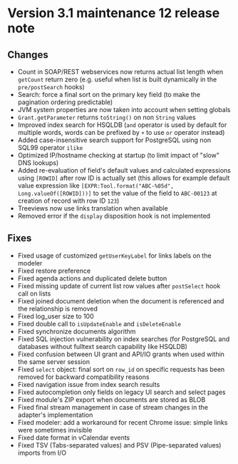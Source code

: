 Version 3.1 maintenance 12 release note
=======================================

Changes
-------

- Count in SOAP/REST webservices now returns actual list length when `getCount` return zero (e.g. useful when list is built dynamically in the `pre/postSearch` hooks)
- Search: force a final sort on the primary key field (to make the pagination ordering predictable)
- JVM system properties are now taken into account when setting globals
- `Grant.getParameter` returns `toString()` on non `String` values
- Improved index search for HSQLDB (`and` operator is used by default for multiple words, words can be prefixed by `+` to use `or` operator instead)
- Added case-insensitive search support for PostgreSQL using non SQL99 operator `ilike`
- Optimized IP/hostname checking at startup (to limit impact of "slow" DNS lookups)
- Added re-evaluation of field's default values and calculated expressions using `[ROWID]` after row ID is actually set
  (this allows for example default value expression like `[EXPR:Tool.format("ABC-%05d", Long.valueOf([ROWID]))]`
  to set the value of the field to `ABC-00123` at creation of  record with row ID `123`)
- Treeviews now use links translation when available
- Removed error if the `display` disposition hook is not implemented

Fixes
-----

- Fixed usage of customized `getUserKeyLabel` for links labels on the modeler
- Fixed restore preference
- Fixed agenda actions and duplicated delete button
- Fixed missing update of current list row values after `postSelect` hook call on lists
- Fixed joined document deletion when the document is referenced and the relationship is removed
- Fixed log_user size to 100
- Fixed double call to `isUpdateEnable` and `isDeleteEnable`
- Fixed synchronize documents algorithm
- Fixed SQL injection vulnerability on index searches (for PostgreSQL and databases without fulltext search capability like HSQLDB)
- Fixed confusion between UI grant and API/IO grants when used within the same server session
- Fixed `select` object: final sort on `row_id` on specific requests has been removed for backward compatibility reasons
- Fixed navigation issue from index search results
- Fixed autocompletion only fields on legacy UI search and select pages
- Fixed module's ZIP export when documents are stored as BLOB
- Fixed final stream management in case of stream changes in the adapter's implementation
- Fixed modeler: add a workaround for recent Chrome issue: simple links were sometimes invisible
- Fixed date format in vCalendar events
- Fixed TSV (Tabs-separated values) and PSV (Pipe-separated values) imports from I/O

